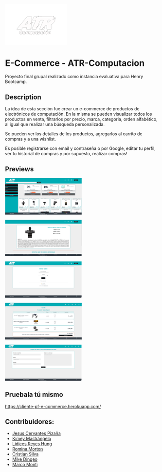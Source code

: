 
<p align='left'>
    <img src='https://github.com/MontiMarco92/client-pf-e-commerce/blob/main/logoTrazoN.ca39efe527a2204c13aa.png' width='40%'  </img>
</p>

# E-Commerce - ATR-Computacion
Proyecto final grupal realizado como instancia evaluativa para Henry Bootcamp.

## Description

La idea de esta sección fue crear un e-commerce de productos de electrónicos de computación. 
En la misma se pueden visualizar todos los productos en venta, filtrarlos por precio, marca, categoria, orden alfabético,
al igual que realizar una búsqueda personalizada. 

Se pueden ver los detalles de los productos, agregarlos al carrito de compras y a una wishlist. 

Es posible registrarse con email y contraseña o por Google, editar tu perfil, ver tu historial de compras y por supuesto, realizar compras! 

## Previews

<p align='left'>
  <img src='https://github.com/MontiMarco92/client-pf-e-commerce/blob/main/homeClient.png' width='50%'> </img>
</p>
<p align='left'>
  <img src='https://github.com/MontiMarco92/client-pf-e-commerce/blob/main/detalleClient.png' width='50%'></img>
</p>
<p align='left'>
  <img src='https://github.com/MontiMarco92/client-pf-e-commerce/blob/main/loginClient.png' width='50%'></img>
</p>
<p align='left'>
  <img src='https://github.com/MontiMarco92/client-pf-e-commerce/blob/main/cartClient.png' width='50%'></img>
</p>
<p align='left'>
  <img src='https://github.com/MontiMarco92/client-pf-e-commerce/blob/main/formClient.png' width='50%'></img>
</p>


## Pruebala tú mismo

https://cliente-pf-e-commerce.herokuapp.com/


## Contribuidores: 

* [Jesus Cervantes Pizaña](https://github.com/Interactoma)
* [Kimey Mastrángelo](https://github.com/KimeyM)
* [Lidices Reyes Hung](https://github.com/LIDICES2021)
* [Romina Morton](https://github.com/Romana08)
* [Cristian Silva](https://github.com/silcoro)
* [Mike Dingeo](https://github.com/D1ng3o-Mk)
* [Marco Monti](https://github.com/MontiMarco92)
